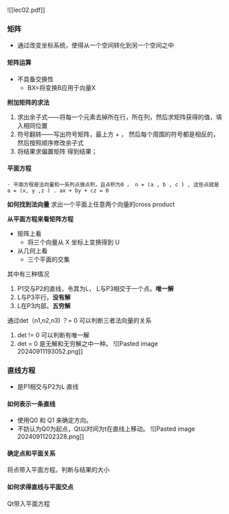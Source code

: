 ![[lec02.pdf]]


### 矩阵
- 通过改变坐标系统，使得从一个空间转化到另一个空间之中

#### 矩阵运算
- 不具备交换性
	- BX=将变换B应用于向量X

**附加矩阵的求法**
1. 求出余子式——将每一个元素去掉所在行，所在列，然后求矩阵获得的值，填入相同位置
2. 符号翻转——写出符号矩阵，最上方 + ， 然后每个周围的符号都是相反的，然后按照顺序修改余子式
3. 将结果求偏置矩阵 得到结果；


#### 平面方程
	- 平面方程是法向量和一系列点做点积，且点积为0 ， n = (a , b , c ) , 这些点就是 a = (x, y ,z ) . ax + by + cz = 0 

**如何找到法向量**
求出一个平面上任意两个向量的cross product 

**从平面方程来看矩阵方程**
- 矩阵上看
	- 将三个向量从 X 坐标上变换得到 U
- 从几何上看
	- 三个平面的交集

其中有三种情况
1. P1交与P2的直线，令其为L， L与P3相交于一个点。**唯一解**
2. L与P3平行。**没有解**
3. L在P3内部。**五穷解**

通过det（n1,n2,n3)  ？= 0
可以判断三者法向量的关系

1. det != 0 可以判断有唯一解
2. det = 0 是无解和无穷解之中一种。
![[Pasted image 20240911193052.png]]



### 直线方程
- 是P1相交与P2为L 直线


#### 如何表示一条直线
- 使用Q0 和 Q1 来确定方向。
- 不妨认为Q0为起点，Qt以时间为t在直线上移动。
![[Pasted image 20240911202328.png]]

#### 确定点和平面关系
将点带入平面方程。判断与结果的大小

#### 如何求得直线与平面交点
Qt带入平面方程
